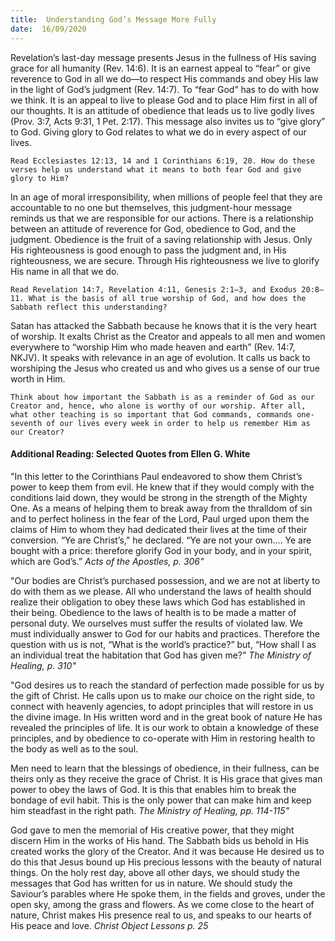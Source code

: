 ```yaml
---
title:  Understanding God’s Message More Fully
date:  16/09/2020
---
```


Revelation’s last-day message presents Jesus in the fullness of His saving grace for all humanity (Rev. 14:6). It is an earnest appeal to “fear” or give reverence to God in all we do—to respect His commands and obey His law in the light of God’s judgment (Rev. 14:7). To “fear God” has to do with how we think. It is an appeal to live to please God and to place Him first in all of our thoughts. It is an attitude of obedience that leads us to live godly lives (Prov. 3:7, Acts 9:31, 1 Pet. 2:17). This message also invites us to “give glory” to God. Giving glory to God relates to what we do in every aspect of our lives.

`Read Ecclesiastes 12:13, 14 and 1 Corinthians 6:19, 20. How do these verses help us understand what it means to both fear God and give glory to Him?`

In an age of moral irresponsibility, when millions of people feel that they are accountable to no one but themselves, this judgment-hour message reminds us that we are responsible for our actions. There is a relationship between an attitude of reverence for God, obedience to God, and the judgment. Obedience is the fruit of a saving relationship with Jesus. Only His righteousness is good enough to pass the judgment and, in His righteousness, we are secure. Through His righteousness we live to glorify His name in all that we do.

`Read Revelation 14:7, Revelation 4:11, Genesis 2:1–3, and Exodus 20:8–11. What is the basis of all true worship of God, and how does the Sabbath reflect this understanding?`

Satan has attacked the Sabbath because he knows that it is the very heart of worship. It exalts Christ as the Creator and appeals to all men and women everywhere to “worship Him who made heaven and earth” (Rev. 14:7, NKJV). It speaks with relevance in an age of evolution. It calls us back to worshiping the Jesus who created us and who gives us a sense of our true worth in Him.

`Think about how important the Sabbath is as a reminder of God as our Creator and, hence, who alone is worthy of our worship. After all, what other teaching is so important that God commands, commands one-seventh of our lives every week in order to help us remember Him as our Creator?`

#### Additional Reading: Selected Quotes from Ellen G. White

"In this letter to the Corinthians Paul endeavored to show them Christ’s power to keep them from evil. He knew that if they would comply with the conditions laid down, they would be strong in the strength of the Mighty One. As a means of helping them to break away from the thralldom of sin and to perfect holiness in the fear of the Lord, Paul urged upon them the claims of Him to whom they had dedicated their lives at the time of their conversion. “Ye are Christ’s,” he declared. “Ye are not your own.... Ye are bought with a price: therefore glorify God in your body, and in your spirit, which are God’s.” _Acts of the Apostles, p. 306"_

"Our bodies are Christ’s purchased possession, and we are not at liberty to do with them as we please. All who understand the laws of health should realize their obligation to obey these laws which God has established in their being. Obedience to the laws of health is to be made a matter of personal duty. We ourselves must suffer the results of violated law. We must individually answer to God for our habits and practices. Therefore the question with us is not, “What is the world’s practice?” but, “How shall I as an individual treat the habitation that God has given me?” _The Ministry of Healing, p. 310"_

"God desires us to reach the standard of perfection made possible for us by the gift of Christ. He calls upon us to make our choice on the right side, to connect with heavenly agencies, to adopt principles that will restore in us the divine image. In His written word and in the great book of nature He has revealed the principles of life. It is our work to obtain a knowledge of these principles, and by obedience to co-operate with Him in restoring health to the body as well as to the soul.

Men need to learn that the blessings of obedience, in their fullness, can be theirs only as they receive the grace of Christ. It is His grace that gives man power to obey the laws of God. It is this that enables him to break the bondage of evil habit. This is the only power that can make him and keep him steadfast in the right path. _The Ministry of Healing, pp. 114-115"_

God gave to men the memorial of His creative power, that they might discern Him in the works of His hand. The Sabbath bids us behold in His created works the glory of the Creator. And it was because He desired us to do this that Jesus bound up His precious lessons with the beauty of natural things. On the holy rest day, above all other days, we should study the messages that God has written for us in nature. We should study the Saviour’s parables where He spoke them, in the fields and groves, under the open sky, among the grass and flowers. As we come close to the heart of nature, Christ makes His presence real to us, and speaks to our hearts of His peace and love. _Christ Object Lessons p. 25_